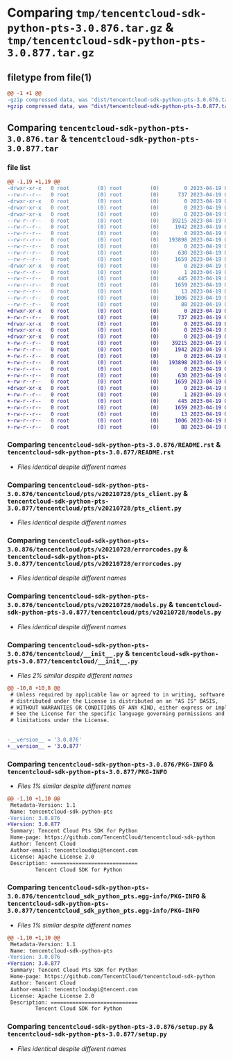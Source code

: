 # Comparing `tmp/tencentcloud-sdk-python-pts-3.0.876.tar.gz` & `tmp/tencentcloud-sdk-python-pts-3.0.877.tar.gz`

## filetype from file(1)

```diff
@@ -1 +1 @@
-gzip compressed data, was "dist/tencentcloud-sdk-python-pts-3.0.876.tar", last modified: Wed Apr 19 00:34:59 2023, max compression
+gzip compressed data, was "dist/tencentcloud-sdk-python-pts-3.0.877.tar", last modified: Wed Apr 19 09:26:25 2023, max compression
```

## Comparing `tencentcloud-sdk-python-pts-3.0.876.tar` & `tencentcloud-sdk-python-pts-3.0.877.tar`

### file list

```diff
@@ -1,19 +1,19 @@
-drwxr-xr-x   0 root         (0) root         (0)        0 2023-04-19 00:34:59.000000 tencentcloud-sdk-python-pts-3.0.876/
--rw-r--r--   0 root         (0) root         (0)      737 2023-04-19 00:34:59.000000 tencentcloud-sdk-python-pts-3.0.876/README.rst
-drwxr-xr-x   0 root         (0) root         (0)        0 2023-04-19 00:34:59.000000 tencentcloud-sdk-python-pts-3.0.876/tencentcloud/
-drwxr-xr-x   0 root         (0) root         (0)        0 2023-04-19 00:34:59.000000 tencentcloud-sdk-python-pts-3.0.876/tencentcloud/pts/
-drwxr-xr-x   0 root         (0) root         (0)        0 2023-04-19 00:34:59.000000 tencentcloud-sdk-python-pts-3.0.876/tencentcloud/pts/v20210728/
--rw-r--r--   0 root         (0) root         (0)    39215 2023-04-19 00:34:59.000000 tencentcloud-sdk-python-pts-3.0.876/tencentcloud/pts/v20210728/pts_client.py
--rw-r--r--   0 root         (0) root         (0)     1942 2023-04-19 00:34:59.000000 tencentcloud-sdk-python-pts-3.0.876/tencentcloud/pts/v20210728/errorcodes.py
--rw-r--r--   0 root         (0) root         (0)        0 2023-04-19 00:34:59.000000 tencentcloud-sdk-python-pts-3.0.876/tencentcloud/pts/v20210728/__init__.py
--rw-r--r--   0 root         (0) root         (0)   193898 2023-04-19 00:34:59.000000 tencentcloud-sdk-python-pts-3.0.876/tencentcloud/pts/v20210728/models.py
--rw-r--r--   0 root         (0) root         (0)        0 2023-04-19 00:34:59.000000 tencentcloud-sdk-python-pts-3.0.876/tencentcloud/pts/__init__.py
--rw-r--r--   0 root         (0) root         (0)      630 2023-04-19 00:34:59.000000 tencentcloud-sdk-python-pts-3.0.876/tencentcloud/__init__.py
--rw-r--r--   0 root         (0) root         (0)     1659 2023-04-19 00:34:59.000000 tencentcloud-sdk-python-pts-3.0.876/PKG-INFO
-drwxr-xr-x   0 root         (0) root         (0)        0 2023-04-19 00:34:59.000000 tencentcloud-sdk-python-pts-3.0.876/tencentcloud_sdk_python_pts.egg-info/
--rw-r--r--   0 root         (0) root         (0)        1 2023-04-19 00:34:59.000000 tencentcloud-sdk-python-pts-3.0.876/tencentcloud_sdk_python_pts.egg-info/dependency_links.txt
--rw-r--r--   0 root         (0) root         (0)      445 2023-04-19 00:34:59.000000 tencentcloud-sdk-python-pts-3.0.876/tencentcloud_sdk_python_pts.egg-info/SOURCES.txt
--rw-r--r--   0 root         (0) root         (0)     1659 2023-04-19 00:34:59.000000 tencentcloud-sdk-python-pts-3.0.876/tencentcloud_sdk_python_pts.egg-info/PKG-INFO
--rw-r--r--   0 root         (0) root         (0)       13 2023-04-19 00:34:59.000000 tencentcloud-sdk-python-pts-3.0.876/tencentcloud_sdk_python_pts.egg-info/top_level.txt
--rw-r--r--   0 root         (0) root         (0)     1006 2023-04-19 00:34:59.000000 tencentcloud-sdk-python-pts-3.0.876/setup.py
--rw-r--r--   0 root         (0) root         (0)       88 2023-04-19 00:34:59.000000 tencentcloud-sdk-python-pts-3.0.876/setup.cfg
+drwxr-xr-x   0 root         (0) root         (0)        0 2023-04-19 09:26:25.000000 tencentcloud-sdk-python-pts-3.0.877/
+-rw-r--r--   0 root         (0) root         (0)      737 2023-04-19 09:26:25.000000 tencentcloud-sdk-python-pts-3.0.877/README.rst
+drwxr-xr-x   0 root         (0) root         (0)        0 2023-04-19 09:26:25.000000 tencentcloud-sdk-python-pts-3.0.877/tencentcloud/
+drwxr-xr-x   0 root         (0) root         (0)        0 2023-04-19 09:26:25.000000 tencentcloud-sdk-python-pts-3.0.877/tencentcloud/pts/
+drwxr-xr-x   0 root         (0) root         (0)        0 2023-04-19 09:26:25.000000 tencentcloud-sdk-python-pts-3.0.877/tencentcloud/pts/v20210728/
+-rw-r--r--   0 root         (0) root         (0)    39215 2023-04-19 09:26:25.000000 tencentcloud-sdk-python-pts-3.0.877/tencentcloud/pts/v20210728/pts_client.py
+-rw-r--r--   0 root         (0) root         (0)     1942 2023-04-19 09:26:25.000000 tencentcloud-sdk-python-pts-3.0.877/tencentcloud/pts/v20210728/errorcodes.py
+-rw-r--r--   0 root         (0) root         (0)        0 2023-04-19 09:26:25.000000 tencentcloud-sdk-python-pts-3.0.877/tencentcloud/pts/v20210728/__init__.py
+-rw-r--r--   0 root         (0) root         (0)   193898 2023-04-19 09:26:25.000000 tencentcloud-sdk-python-pts-3.0.877/tencentcloud/pts/v20210728/models.py
+-rw-r--r--   0 root         (0) root         (0)        0 2023-04-19 09:26:25.000000 tencentcloud-sdk-python-pts-3.0.877/tencentcloud/pts/__init__.py
+-rw-r--r--   0 root         (0) root         (0)      630 2023-04-19 09:26:25.000000 tencentcloud-sdk-python-pts-3.0.877/tencentcloud/__init__.py
+-rw-r--r--   0 root         (0) root         (0)     1659 2023-04-19 09:26:25.000000 tencentcloud-sdk-python-pts-3.0.877/PKG-INFO
+drwxr-xr-x   0 root         (0) root         (0)        0 2023-04-19 09:26:25.000000 tencentcloud-sdk-python-pts-3.0.877/tencentcloud_sdk_python_pts.egg-info/
+-rw-r--r--   0 root         (0) root         (0)        1 2023-04-19 09:26:25.000000 tencentcloud-sdk-python-pts-3.0.877/tencentcloud_sdk_python_pts.egg-info/dependency_links.txt
+-rw-r--r--   0 root         (0) root         (0)      445 2023-04-19 09:26:25.000000 tencentcloud-sdk-python-pts-3.0.877/tencentcloud_sdk_python_pts.egg-info/SOURCES.txt
+-rw-r--r--   0 root         (0) root         (0)     1659 2023-04-19 09:26:25.000000 tencentcloud-sdk-python-pts-3.0.877/tencentcloud_sdk_python_pts.egg-info/PKG-INFO
+-rw-r--r--   0 root         (0) root         (0)       13 2023-04-19 09:26:25.000000 tencentcloud-sdk-python-pts-3.0.877/tencentcloud_sdk_python_pts.egg-info/top_level.txt
+-rw-r--r--   0 root         (0) root         (0)     1006 2023-04-19 09:26:25.000000 tencentcloud-sdk-python-pts-3.0.877/setup.py
+-rw-r--r--   0 root         (0) root         (0)       88 2023-04-19 09:26:25.000000 tencentcloud-sdk-python-pts-3.0.877/setup.cfg
```

### Comparing `tencentcloud-sdk-python-pts-3.0.876/README.rst` & `tencentcloud-sdk-python-pts-3.0.877/README.rst`

 * *Files identical despite different names*

### Comparing `tencentcloud-sdk-python-pts-3.0.876/tencentcloud/pts/v20210728/pts_client.py` & `tencentcloud-sdk-python-pts-3.0.877/tencentcloud/pts/v20210728/pts_client.py`

 * *Files identical despite different names*

### Comparing `tencentcloud-sdk-python-pts-3.0.876/tencentcloud/pts/v20210728/errorcodes.py` & `tencentcloud-sdk-python-pts-3.0.877/tencentcloud/pts/v20210728/errorcodes.py`

 * *Files identical despite different names*

### Comparing `tencentcloud-sdk-python-pts-3.0.876/tencentcloud/pts/v20210728/models.py` & `tencentcloud-sdk-python-pts-3.0.877/tencentcloud/pts/v20210728/models.py`

 * *Files identical despite different names*

### Comparing `tencentcloud-sdk-python-pts-3.0.876/tencentcloud/__init__.py` & `tencentcloud-sdk-python-pts-3.0.877/tencentcloud/__init__.py`

 * *Files 2% similar despite different names*

```diff
@@ -10,8 +10,8 @@
 # Unless required by applicable law or agreed to in writing, software
 # distributed under the License is distributed on an "AS IS" BASIS,
 # WITHOUT WARRANTIES OR CONDITIONS OF ANY KIND, either express or implied.
 # See the License for the specific language governing permissions and
 # limitations under the License.
 
 
-__version__ = '3.0.876'
+__version__ = '3.0.877'
```

### Comparing `tencentcloud-sdk-python-pts-3.0.876/PKG-INFO` & `tencentcloud-sdk-python-pts-3.0.877/PKG-INFO`

 * *Files 1% similar despite different names*

```diff
@@ -1,10 +1,10 @@
 Metadata-Version: 1.1
 Name: tencentcloud-sdk-python-pts
-Version: 3.0.876
+Version: 3.0.877
 Summary: Tencent Cloud Pts SDK for Python
 Home-page: https://github.com/TencentCloud/tencentcloud-sdk-python
 Author: Tencent Cloud
 Author-email: tencentcloudapi@tencent.com
 License: Apache License 2.0
 Description: ============================
         Tencent Cloud SDK for Python
```

### Comparing `tencentcloud-sdk-python-pts-3.0.876/tencentcloud_sdk_python_pts.egg-info/PKG-INFO` & `tencentcloud-sdk-python-pts-3.0.877/tencentcloud_sdk_python_pts.egg-info/PKG-INFO`

 * *Files 1% similar despite different names*

```diff
@@ -1,10 +1,10 @@
 Metadata-Version: 1.1
 Name: tencentcloud-sdk-python-pts
-Version: 3.0.876
+Version: 3.0.877
 Summary: Tencent Cloud Pts SDK for Python
 Home-page: https://github.com/TencentCloud/tencentcloud-sdk-python
 Author: Tencent Cloud
 Author-email: tencentcloudapi@tencent.com
 License: Apache License 2.0
 Description: ============================
         Tencent Cloud SDK for Python
```

### Comparing `tencentcloud-sdk-python-pts-3.0.876/setup.py` & `tencentcloud-sdk-python-pts-3.0.877/setup.py`

 * *Files identical despite different names*

